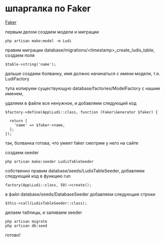 # шпаргалка по Faker
[Faker](https://github.com/fzaninotto/Faker)

первым делом создаем модели и миграции
```
php artisan make:model -m Ludi
```

правим миграции database/migrations/\<timestamp\>_create_ludis_table, создаем поля
```
$table->string('name');
```

дальше создаем болванку, имя должно начинаться с имени модели, т.е. LudiFactory

тупа копируем существующую database/factories/ModelFactory с нашим именем,

удаляем в файле все ненужное, и добавляем следующий код
```
$factory->define(App\Ludi::class, function (Faker\Generator $faker) {

  return [
    'name' => $faker->name,
  ];
});
```

так, болванка готова, что умеет faker смотрим у него на сайте

создаем seeder
```
php artisan make:seeder LudisTableSeeder
```

собственно правим database/seeds/LudisTableSeeder, добавляем следующий код в функцию run
```
factory(App\Ludi::class, 50)->create();
```

в файл database/seeds/DatabaseSeeder добавляем следующие строки
```
$this->call(LudisTableSeeder::class);
```

делаем таблицы, и заливаем seeder
```
php artisan migrate
php artisan db:seed
```
готово!
